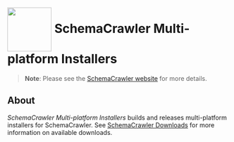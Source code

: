 # <img src="https://raw.githubusercontent.com/schemacrawler/SchemaCrawler/main/schemacrawler-website/src/site/resources/images/schemacrawler_logo.png" height="100px" width="100px" valign="middle"/> SchemaCrawler Multi-platform Installers

> **Note**: Please see the [SchemaCrawler website](https://www.schemacrawler.com/) for more details.

## About

*SchemaCrawler Multi-platform Installers* builds and releases multi-platform installers for SchemaCrawler. See [SchemaCrawler Downloads](https://www.schemacrawler.com/downloads.html) for more information on available downloads.
